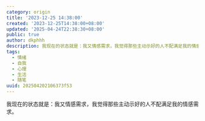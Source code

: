 ```yaml
---
category: origin
title: '2023-12-25 14:38:00'
created: '2023-12-25T14:38:00+08:00'
updated: '2025-04-24T22:38:30+08:00'
public: true
author: dkphhh
description: 我现在的状态就是：我又情感需求，我觉得那些主动示好的人不配满足我的情感需求……
tags:
  - 情绪
  - 自我
  - 心理
  - 生活
  - 随笔
uuid: 202504202106373f53
---
```


我现在的状态就是：我又情感需求，我觉得那些主动示好的人不配满足我的情感需求。
